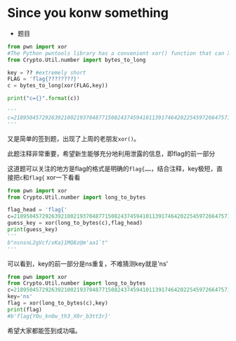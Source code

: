 # Since you konw something

- 题目

```Python
from pwn import xor
#The Python pwntools library has a convenient xor() function that can XOR together data of different types and lengths
from Crypto.Util.number import bytes_to_long

key = ?? #extremely short
FLAG = 'flag{????????}'
c = bytes_to_long(xor(FLAG,key))

print("c={}".format(c))

'''
c=218950457292639210021937048771508243745941011391746420225459726647571
'''
```

又是简单的签到题，出现了上周的老朋友`xor()`。

此题注释非常重要，希望新生能够充分地利用泄露的信息，即flag的前一部分

这道题可以关注的地方是flag的格式是明确的`flag{……`，结合注释，key极短，直接把`c`和`flag{` xor一下看看

```Python
from pwn import xor
from Crypto.Util.number import long_to_bytes

flag_head = 'flag{'
c=218950457292639210021937048771508243745941011391746420225459726647571
guess_key = xor(long_to_bytes(c),flag_head)
print(guess_key)
'''
b"nsnsnL2gVcf/xKa}1MQ8z@m'aa1`t"
'''
```

可以看到，key的前一部分是ns重复，不难猜测key就是'ns'

```Python
from pwn import xor
from Crypto.Util.number import long_to_bytes
c=218950457292639210021937048771508243745941011391746420225459726647571
key='ns'
flag = xor(long_to_bytes(c),key)
print(flag)
#b'flag{Y0u_kn0w_th3_X0r_b3tt3r}'
```

希望大家都能签到成功喵。